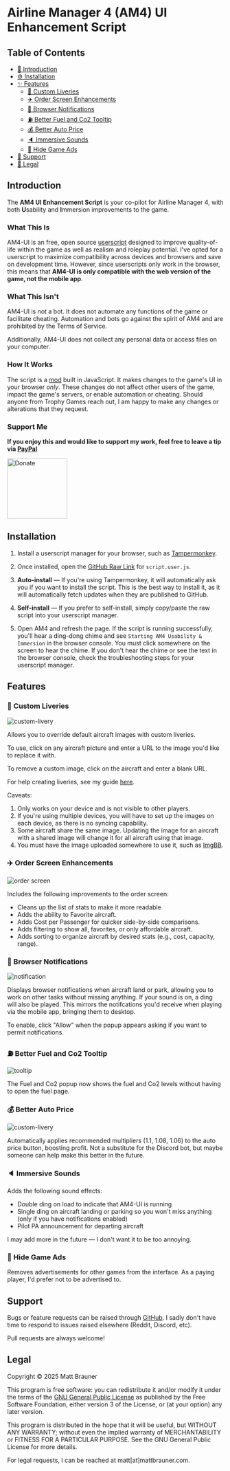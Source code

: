 # Airline Manager 4 (AM4) UI Enhancement Script

## Table of Contents
- [📖 Introduction](#introduction)
- [⚙️ Installation](#installation)
- [✨ Features](#features)
  - [🎨 Custom Liveries](#-custom-liveries)
  - [✈️ Order Screen Enhancements](#%EF%B8%8F-order-screen-enhancements)
  - [🔔 Browser Notifications](#-browser-notifications)
  - [⛽️ Better Fuel and Co2 Tooltip](#%EF%B8%8F-better-fuel-and-co2-tooltip)
  - [💰 Better Auto Price](#-better-auto-price)
  - [🔈 Immersive Sounds](#-immersive-sounds)
  - [🚫 Hide Game Ads](#-hide-game-ads)
- [💖 Support](#support)
- [📄 Legal](#legal)

## Introduction
The **AM4 UI Enhancement Script** is your co-pilot for Airline Manager 4, with both **U**sability and **I**mmersion improvements to the game.

### What This Is

AM4-UI is an free, open source [userscript](https://en.wikipedia.org/wiki/Userscript) designed to improve quality-of-life within the game as well as realism and roleplay potential. I've opted for a userscript to maximize compatibility across devices and browsers and save on development time. However, since userscripts only work in the browser, this means that **AM4-UI is only compatible with the web version of the game, not the mobile app**. 

### What This Isn't

AM4-UI is not a bot. It does not automate any functions of the game or facilitate cheating. Automation and bots go against the spirit of AM4 and are prohibited by the Terms of Service.

Additionally, AM4-UI does not collect any personal data or access files on your computer.

### How It Works

The script is a [mod](https://en.wikipedia.org/wiki/Video_game_modding) built in JavaScript. It makes changes to the game's UI in your browser *only*. These changes do not affect other users of the game, impact the game's servers, or enable automation or cheating. Should anyone from Trophy Games reach out, I am happy to make any changes or alterations that they request.

### Support Me

**If you enjoy this and would like to support my work, feel free to leave a tip via [PayPal](https://paypal.me/mattbrauner)**

<a href="https://paypal.me/mattbrauner" target="_blank"><img src="images/donate.png" alt="Donate" width="140" /></a>

## Installation
1. Install a userscript manager for your browser, such as [Tampermonkey](https://www.tampermonkey.net/).

1. Once installed, open the [GitHub Raw Link](https://raw.githubusercontent.com/mb4828/am4-ui-enhancement-script/refs/heads/main/script.user.js) for `script.user.js`.

1. **Auto-install** &mdash; If you're using Tampermonkey, it will automatically ask you if you want to install the script. This is the best way to install it, as it will automatically fetch updates when they are published to GitHub.

1. **Self-install** &mdash; If you prefer to self-install, simply copy/paste the raw script into your userscript manager.

1. Open AM4 and refresh the page. If the script is running successfully, you'll hear a ding-dong chime and see `Starting AM4 Usability & Immersion` in the browser console. You must click somewhere on the screen to hear the chime. If you don't hear the chime or see the text in the browser console, check the troubleshooting steps for your userscript manager.

## Features

### 🎨 Custom Liveries

<img src="images/custom-livery.png" alt="custom-livery" style="max-width:600px" />

Allows you to override default aircraft images with custom liveries.

To use, click on any aircraft picture and enter a URL to the image you'd like to replace it with.

To remove a custom image, click on the aircraft and enter a blank URL.

For help creating liveries, see my guide [here](https://github.com/mb4828/am4-ui-enhancement-script/wiki/How-to-make-a-custom-aircraft-livery-using-Pixlr).

Caveats:
1. Only works on your device and is not visible to other players.
1. If you're using multiple devices, you will have to set up the images on each device, as there is no syncing capability.
1. Some aircraft share the same image. Updating the image for an aircraft with a shared image will change it for all aircraft using that image.
1. You must have the image uploaded somewhere to use it, such as [ImgBB](https://imgbb.com/).

### ✈️ Order Screen Enhancements

<img src="images/order-screen.png" alt="order screen" style="max-width:600px" />

Includes the following improvements to the order screen:
- Cleans up the list of stats to make it more readable
- Adds the ability to Favorite aircraft.
- Adds Cost per Passenger for quicker side-by-side comparisons.
- Adds filtering to show all, favorites, or only affordable aircraft.
- Adds sorting to organize aircraft by desired stats (e.g., cost, capacity, range).

### 🔔 Browser Notifications

<img src="images/notification.png" alt="notification" style="max-width:350px" />

Displays browser notifications when aircraft land or park, allowing you to work on other tasks without missing anything. If your sound is on, a ding will also be played. This mirrors the notifcations you'd receive when playing via the mobile app, bringing them to desktop.

To enable, click "Allow" when the popup appears asking if you want to permit notifications.

### ⛽️ Better Fuel and Co2 Tooltip

<img src="images/navbar_tooltip.png" alt="tooltip" style="max-width:250px" />

The Fuel and Co2 popup now shows the fuel and Co2 levels without having to open the fuel page.

### 💰 Better Auto Price

<img src="images/better_auto.png" alt="custom-livery" style="max-width:600px" />

Automatically applies recommended multipliers (1.1, 1.08, 1.06) to the auto price button, boosting profit. Not a substitute for the Discord bot, but maybe someone can help make this better in the future.

### 🔈 Immersive Sounds
Adds the following sound effects:
- Double ding on load to indicate that AM4-UI is running
- Single ding on aircraft landing or parking so you won't miss anything (only if you have notifications enabled)
- Pilot PA announcement for departing aircraft

I may add more in the future &mdash; I don't want it to be too annoying.

### 🚫 Hide Game Ads
Removes advertisements for other games from the interface. As a paying player, I'd prefer not to be advertised to.

## Support
Bugs or feature requests can be raised through [GitHub](https://github.com/mb4828/am4-ui-enhancement-script/issues). I sadly don't have time to respond to issues raised elsewhere (Reddit, Discord, etc).

Pull requests are always welcome!

## Legal

Copyright &copy; 2025 Matt Brauner

This program is free software: you can redistribute it and/or modify
it under the terms of the [GNU General Public License](LICENSE) as published by
the Free Software Foundation, either version 3 of the License, or
(at your option) any later version.

This program is distributed in the hope that it will be useful,
but WITHOUT ANY WARRANTY; without even the implied warranty of
MERCHANTABILITY or FITNESS FOR A PARTICULAR PURPOSE.  See the
GNU General Public License for more details.

For legal requests, I can be reached at matt[at]mattbrauner.com.

